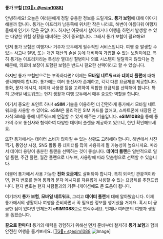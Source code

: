 **통가 보험 [[TG💪+ @esim1088](https://t.me/s/esim1088)]**

안녕하세요! 오늘은 여러분에게 정말 유용한 정보를 드릴게요. **통가 보험**에 대해 이야기해볼까 합니다. 통가는 아프리카 남동쪽에 위치한 작은 나라로, 해변이 아름다워 여행자들에게 인기가 많은 곳입니다. 하지만 이곳에서 살아가거나 여행을 하면서 발생할 수 있는 다양한 위험 상황을 대비하는 것이 중요합니다. 그래서 통가 보험이 필요해요!

먼저 통가 보험은 여행자나 거주자 모두에게 필수적인 서비스입니다. 여행 중 발생할 수 있는 사고나 질병, 또는 개인 재산의 손실 등에 대비하여 가입할 수 있는 보험이에요. 특히 통가는 아프리카라는 특성상 열대성 질병이나 의료 시스템이 발달하지 않았다는 점 때문에, 의료비 보장이 포함된 보험은 반드시 필요한 선택이라고 할 수 있습니다.

하지만 통가 보험만으로는 부족하다면? 이제는 **모바일 네트워크**와 **데이터 플랜**에 대해 생각해봐야 합니다. 통가에는 여러 통신사가 존재하고, 각각 다른 요금제를 제공합니다. 통화, 문자 메시지, 데이터 사용량 등을 고려하여 적합한 요금제를 선택해야 합니다. 특히 모바일 네트워크는 현지 생활과 여행 모두에서 매우 중요한 역할을 합니다.

여기서 중요한 포인트 하나! **eSIM** 기술을 이용하면 더 간편하게 통가에서 모바일 네트워크를 사용할 수 있어요. eSIM은 물리적인 SIM 카드를 없애고, 스마트폰에 내장된 전자식 SIM을 통해 네트워크에 연결할 수 있게 해주는 기술입니다. **eSIM1088**을 통해 통가의 주요 통신사와 협력하여 다양한 데이터 플랜을 제공하고 있으니, 한번 확인해보세요.

또한 통가에서는 데이터 소비가 많아질 수 있는 상황도 고려해야 합니다. 해변에서 사진 찍기, 동영상 시청, SNS 활동 등 데이터를 많이 사용하게 될 가능성이 높으니까요. 따라서 데이터 용량이 충분한 플랜을 선택하는 것이 좋습니다. **데이터 플랜**은 일반적으로 일일 플랜, 주간 플랜, 월간 플랜으로 나뉘며, 사용량에 따라 맞춤형으로 선택할 수 있습니다.

더불어 통가에서 사용 가능한 **전화 요금제**도 살펴봐야 합니다. 특히 외국인 관광객이라면, 현지 번호를 얻어 통화와 문자 메시지를 자유롭게 사용할 수 있는 요금제를 추천드립니다. 현지 번호는 현지 사람들과의 커뮤니케이션에도 큰 도움이 됩니다.

여기까지 **통가 보험**, **모바일 네트워크**, 그리고 **데이터 플랜**에 대해 알아봤습니다. 이제 통가에서의 생활이나 여행을 준비하면서 꼭 필요한 정보를 챙기셨을 거예요. 혹시 더 궁금한 점이 있다면 언제든지 **eSIM1088**으로 연락주세요. 언제나 여러분의 여행과 생활을 돕겠습니다.

**끝으로 한마디!** 통가의 매력을 경험하기 위해선 먼저 준비부터 철저히! **통가 보험**과 함께 안전한 여행을 즐겨보세요. [[TG💪+ @esim1088](https://t.me/s/esim1088) ![Image](https://i.postimg.cc/Y0z9fWf4/image.png)]